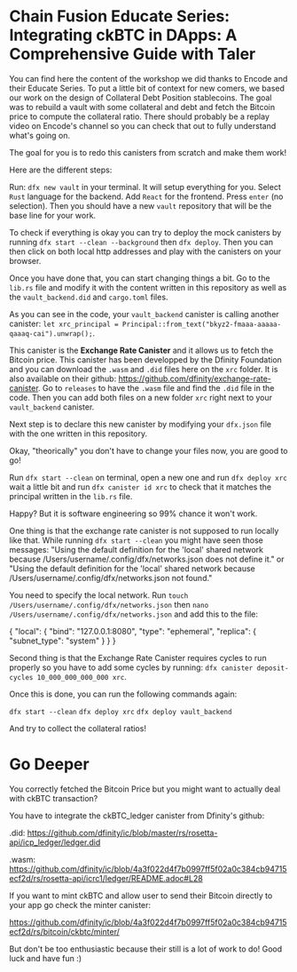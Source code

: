 # Chain Fusion Educate Series: Integrating ckBTC in DApps: A Comprehensive Guide with Taler

You can find here the content of the workshop we did thanks to Encode and their Educate Series. To put a little bit of context for new comers, we based our work on the design of Collateral Debt Position stablecoins. The goal was to rebuild a vault with some collateral and debt and fetch the Bitcoin price to compute the collateral ratio. There should probably be a replay video on Encode's channel so you can check that out to fully understand what's going on. 

The goal for you is to redo this canisters from scratch and make them work! 

Here are the different steps: 

Run: `dfx new vault` in your terminal. It will setup everything for you. Select `Rust` language for the backend. Add `React` for the frontend. Press `enter` (no selection). Then you should have a new `vault` repository that will be the base line for your work.  

To check if everything is okay you can try to deploy the mock canisters by running `dfx start --clean --background` then `dfx deploy`. Then you can then click on both local http addresses and play with the canisters on your browser. 

Once you have done that, you can start changing things a bit. Go to the `lib.rs` file and modify it with the content written in this repository as well as the `vault_backend.did` and `cargo.toml` files. 

As you can see in the code, your `vault_backend` canister is calling another canister: `let xrc_principal = Principal::from_text("bkyz2-fmaaa-aaaaa-qaaaq-cai").unwrap();`. 

This canister is the **Exchange Rate Canister** and it allows us to fetch the Bitcoin price. This canister has been developped by the Dfinity Foundation and you can download the   `.wasm` and `.did` files here on the `xrc` folder. It is also available on their github:  https://github.com/dfinity/exchange-rate-canister. Go to `releases` to have the `.wasm` file and find the `.did` file in the code. Then you can add both files on a new folder `xrc` right next to your `vault_backend` canister. 

Next step is to declare this new canister by modifying your `dfx.json` file with the one written in this repository. 

Okay, "theorically" you don't have to change your files now, you are good to go!

Run `dfx start --clean` on terminal, open a new one and run `dfx deploy xrc` wait a little bit and run `dfx canister id xrc` to check that it matches the principal written in the `lib.rs` file.

Happy? But it is software engineering so 99% chance it won't work. 

One thing is that the exchange rate canister is not supposed to run locally like that. While running `dfx start --clean` you might have seen those messages: "Using the default definition for the 'local' shared network because /Users/username/.config/dfx/networks.json does not define it." or "Using the default definition for the 'local' shared network because /Users/username/.config/dfx/networks.json not found."

You need to specify the local network. Run `touch /Users/username/.config/dfx/networks.json` then `nano /Users/username/.config/dfx/networks.json` and add this to the file: 

{
  "local": {
    "bind": "127.0.0.1:8080", 
    "type": "ephemeral", 
    "replica": {
      "subnet_type": "system"
    }
  }
}

Second thing is that the Exchange Rate Canister requires cycles to run properly so you have to add some cycles by running: `dfx canister deposit-cycles 10_000_000_000_000 xrc`. 

Once this is done, you can run the following commands again:

`dfx start --clean`
`dfx deploy xrc`
`dfx deploy vault_backend`

And try to collect the collateral ratios! 


# Go Deeper

You correctly fetched the Bitcoin Price but you might want to actually deal with ckBTC transaction?

You have to integrate the ckBTC_ledger canister from Dfinity's github: 

.did: https://github.com/dfinity/ic/blob/master/rs/rosetta-api/icp_ledger/ledger.did

.wasm: https://github.com/dfinity/ic/blob/4a3f022d4f7b0997ff5f02a0c384cb94715ecf2d/rs/rosetta-api/icrc1/ledger/README.adoc#L28


If you want to mint ckBTC and allow user to send their Bitcoin directly to your app go check the minter canister:

https://github.com/dfinity/ic/blob/4a3f022d4f7b0997ff5f02a0c384cb94715ecf2d/rs/bitcoin/ckbtc/minter/

But don't be too enthusiastic because their still is a lot of work to do! Good luck and have fun :)
